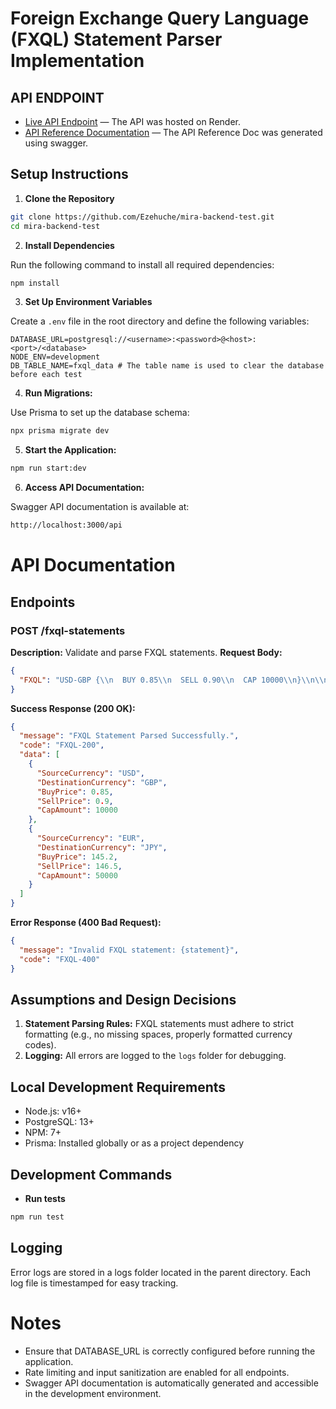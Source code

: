# Foreign Exchange Query Language (FXQL) Statement Parser Implementation

## API ENDPOINT
- [Live API Endpoint](https://fxql-backend.onrender.com) &mdash; The API was hosted on Render.
- [API Reference Documentation](https://fxql-backend.onrender.com/api-docs) &mdash; The API Reference Doc was generated using swagger.

## Setup Instructions

1. **Clone the Repository**
  
```bash
git clone https://github.com/Ezehuche/mira-backend-test.git
cd mira-backend-test
```

2. **Install Dependencies**

Run the following command to install all required dependencies:

```bash
npm install
```

3. **Set Up Environment Variables**

Create a `.env` file in the root directory and define the following variables:

```plaintext
DATABASE_URL=postgresql://<username>:<password>@<host>:<port>/<database>
NODE_ENV=development
DB_TABLE_NAME=fxql_data # The table name is used to clear the database before each test
```

4. **Run Migrations:**

Use Prisma to set up the database schema:

```bash
npx prisma migrate dev  
```

5. **Start the Application:**

```bash
npm run start:dev  
```

6. **Access API Documentation:**

Swagger API documentation is available at:

```bash
http://localhost:3000/api
```  

# API Documentation

## Endpoints

### POST /fxql-statements

**Description:** Validate and parse FXQL statements.
**Request Body:**

```json
{  
  "FXQL": "USD-GBP {\\n  BUY 0.85\\n  SELL 0.90\\n  CAP 10000\\n}\\n\\nEUR-JPY {\\n  BUY 145.20\\n  SELL 146.50\\n  CAP 50000\\n"  
}  
```

**Success Response (200 OK):**

```json
{  
  "message": "FXQL Statement Parsed Successfully.",  
  "code": "FXQL-200",  
  "data": [  
    {  
      "SourceCurrency": "USD",  
      "DestinationCurrency": "GBP",  
      "BuyPrice": 0.85,  
      "SellPrice": 0.9,  
      "CapAmount": 10000  
    },  
    {  
      "SourceCurrency": "EUR",  
      "DestinationCurrency": "JPY",  
      "BuyPrice": 145.2,  
      "SellPrice": 146.5,  
      "CapAmount": 50000  
    }  
  ]  
}  
```

**Error Response (400 Bad Request):**

```json
{  
  "message": "Invalid FXQL statement: {statement}",  
  "code": "FXQL-400"  
}  
```

## Assumptions and Design Decisions

1. **Statement Parsing Rules:** FXQL statements must adhere to strict formatting (e.g., no missing spaces, properly formatted currency codes).
2. **Logging:** All errors are logged to the `logs` folder for debugging.

## Local Development Requirements

* Node.js: v16+
* PostgreSQL: 13+
* NPM: 7+
* Prisma: Installed globally or as a project dependency

## Development Commands

* **Run tests**

```bash
npm run test
```

## Logging

Error logs are stored in a logs folder located in the parent directory. Each log file is timestamped for easy tracking.

# Notes

* Ensure that DATABASE_URL is correctly configured before running the application.
* Rate limiting and input sanitization are enabled for all endpoints.
* Swagger API documentation is automatically generated and accessible in the development environment.